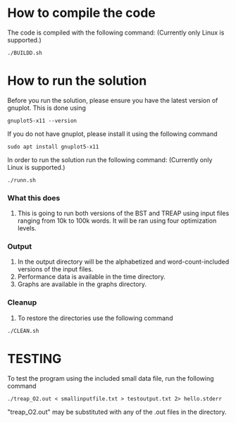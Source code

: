 # How to compile the code

The code is compiled with the following command: (Currently only Linux is supported.)

```
./BUILDD.sh
```

# How to run the solution

Before you run the solution, please ensure you have the latest version of gnuplot. This is done using

``` 
gnuplot5-x11 --version
```

If you do not have gnuplot, please install it using the following command

``` 
sudo apt install gnuplot5-x11
```

In order to run the solution run the following command: (Currently only Linux is supported.)

```
./runn.sh
```

### What this does

1. This is going to run both versions of the BST and TREAP using input files ranging from 10k to 100k words. It will be ran using four optimization levels.

### Output

1. In the output directory will be the alphabetized and word-count-included versions of the input files.
2. Performance data is available in the time directory.
3. Graphs are available in the graphs directory.

### Cleanup

1. To restore the directories use the following command

``` 
./CLEAN.sh
```

# TESTING

To test the program using the included small data file, run the following command

``` 
./treap_O2.out < smallinputfile.txt > testoutput.txt 2> hello.stderr
```

"treap_O2.out" may be substituted with any of the .out files in the directory.